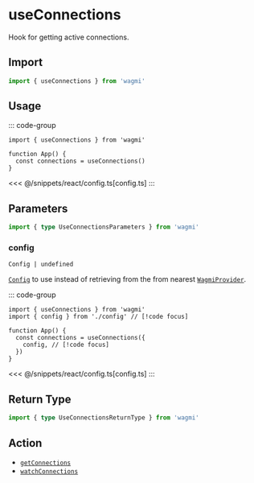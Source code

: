 # useConnections

Hook for getting active connections.

## Import

```ts
import { useConnections } from 'wagmi'
```

## Usage

::: code-group

```tsx [index.tsx]
import { useConnections } from 'wagmi'

function App() {
  const connections = useConnections()
}
```

<<< @/snippets/react/config.ts[config.ts]
:::

## Parameters

```ts
import { type UseConnectionsParameters } from 'wagmi'
```

### config

`Config | undefined`

[`Config`](/react/api/createConfig#config) to use instead of retrieving from the from nearest [`WagmiProvider`](/react/WagmiProvider).

::: code-group

```tsx [index.tsx]
import { useConnections } from 'wagmi'
import { config } from './config' // [!code focus]

function App() {
  const connections = useConnections({
    config, // [!code focus]
  })
}
```

<<< @/snippets/react/config.ts[config.ts]
:::

## Return Type

```ts
import { type UseConnectionsReturnType } from 'wagmi'
```

## Action

- [`getConnections`](/core/api/actions/getConnections)
- [`watchConnections`](/core/api/actions/watchConnections)

